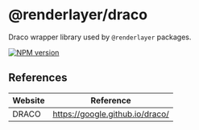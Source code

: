 # @renderlayer/draco

Draco wrapper library used by `@renderlayer` packages.

[![NPM version][npm-badge]][npm-url]

## References

| Website | Reference                       |
| ------- | ------------------------------- |
| DRACO   | https://google.github.io/draco/ |

[npm-badge]: https://img.shields.io/npm/v/@renderlayer/draco
[npm-url]: https://www.npmjs.com/package/@renderlayer/draco

